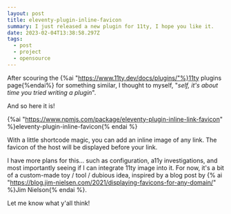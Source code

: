 ```yaml
---
layout: post
title: eleventy-plugin-inline-favicon
summary: I just released a new plugin for 11ty, I hope you like it.
date: 2023-02-04T13:38:58.297Z
tags:
  - post
  - project
  - opensource
---
```


After scouring the {%ai "https://www.11ty.dev/docs/plugins/"%}11ty plugins page{%endai%} for something similar, I thought to myself, "_self, it's about time you tried writing a plugin_".

And so here it is!

{%ai "https://www.npmjs.com/package/eleventy-plugin-inline-link-favicon" %}eleventy-plugin-inline-favicon{% endai %}

With a little shortcode magic, you can add an inline image of any link. The favicon of the host will be displayed before your link.

I have more plans for this... such as configuration, a11y investigations, and most importantly seeing if I can integrate 11ty image into it. For now, it's a bit of a custom-made toy / tool / dubious idea, inspired by a blog post by {% ai "https://blog.jim-nielsen.com/2021/displaying-favicons-for-any-domain/" %}Jim Nielson{% endai %}.

Let me know what y'all think!
